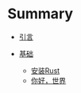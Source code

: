 # Summary


* [引言][readme]

[readme]: README.md
* [基础](basics/README.md)
   * [安装Rust](basics/install_rust.md)
   * [你好，世界](basics/helloWorld.md)

   [hw]: basics/helloWorld.md


	

